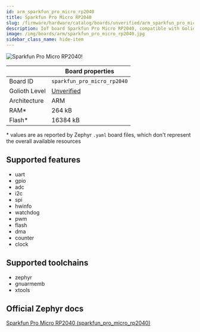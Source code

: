 ```yaml
---
id: arm_sparkfun_pro_micro_rp2040
title: Sparkfun Pro Micro RP2040
slug: /firmware/hardware/catalog/boards/unverified/arm_sparkfun_pro_micro_rp2040
description: IoT board Sparkfun Pro Micro RP2040, compatible with Golioth at unverified level.
image: /img/boards/arm/sparkfun_pro_micro_rp2040.jpg
sidebar_class_name: hide-item
---
```


[//]: # (This is an auto-generated file, do not edit! Changes to it will be lost upon re-generation)

![Sparkfun Pro Micro RP2040!](/img/boards/arm/sparkfun_pro_micro_rp2040.jpg "Sparkfun Pro Micro RP2040")

|                | Board properties     |
| -------------  | -------------------- |
| Board ID       | `sparkfun_pro_micro_rp2040` |
| Golioth Level  | [Unverified](/firmware/hardware#unverified-boards) |
| Architecture   | ARM |
| RAM*           | 264 kB |
| Flash*         | 16384 kB |

\* values are as reported by Zephyr `.yaml` board files, which don't represent the overall available resources



## Supported features

* uart
* gpio
* adc
* i2c
* spi
* hwinfo
* watchdog
* pwm
* flash
* dma
* counter
* clock

## Supported toolchains

* zephyr
* gnuarmemb
* xtools

## Official Zephyr docs

[Sparkfun Pro Micro RP2040 (sparkfun_pro_micro_rp2040)](https://docs.zephyrproject.org/latest/boards/arm/sparkfun_pro_micro_rp2040/doc/index.html)
